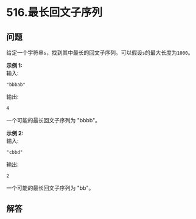 # 516.最长回文子序列

## 问题

给定一个字符串`s`，找到其中最长的回文子序列。可以假设`s`的最大长度为`1000`。

**示例 1:**  
输入:

```
"bbbab"

```

输出:

```
4

```

一个可能的最长回文子序列为 "bbbb"。

**示例 2:**  
输入:

```
"cbbd"

```

输出:

```
2

```

一个可能的最长回文子序列为 "bb"。



## 解答


